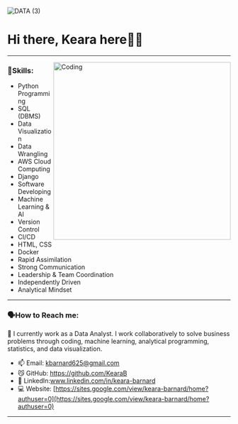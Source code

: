 
![DATA (3)](https://github.com/KearaB/KearaB/assets/100834626/04e46393-7d1b-4cf0-81bf-c7154a486c59)



# Hi there,  Keara here👋🏻
---

<img align="right" alt="Coding" width="400" src="https://i.pinimg.com/originals/e4/26/70/e426702edf874b181aced1e2fa5c6cde.gif">


### 🌻Skills: 
* Python Programming
* SQL (DBMS)
* Data Visualization
* Data Wrangling
* AWS Cloud Computing
* Django
* Software Developing
* Machine Learning & AI
* Version Control
* CI/CD
* HTML, CSS
* Docker
* Rapid Assimilation
* Strong Communication
* Leadership & Team Coordination
* Independently Driven
* Analytical Mindset


---
### 🗣️How to Reach me: 

🌱 I currently work as a Data Analyst. I work collaboratively to solve business problems through coding, machine learning, analytical programming, statistics, and data visualization.  

- 📫 Email: kbarnard625@gmail.com 
- 😼 GitHub: https://github.com/KearaB
- 🔗 LinkedIn:www.linkedin.com/in/keara-barnard
- 💻 Website: [https://sites.google.com/view/keara-barnard/home?authuser=0](https://sites.google.com/view/keara-barnard/home?authuser=0)


---




